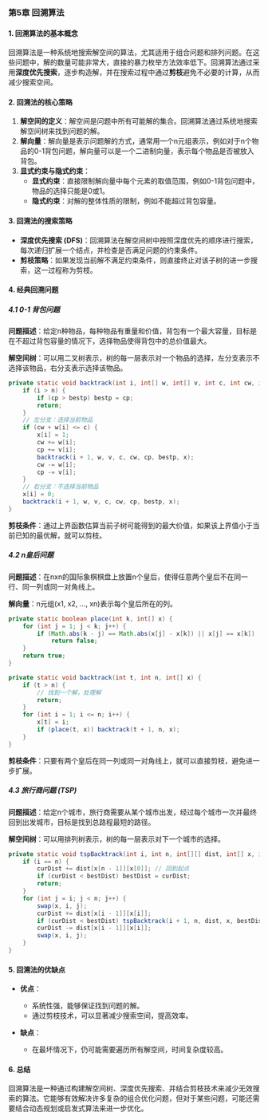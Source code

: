 ### 第5章 回溯算法

#### 1. 回溯算法的基本概念

回溯算法是一种系统地搜索解空间的算法，尤其适用于组合问题和排列问题。在这些问题中，解的数量可能非常大，直接的暴力枚举方法效率低下。回溯算法通过采用**深度优先搜索**，逐步构造解，并在搜索过程中通过**剪枝**避免不必要的计算，从而减少搜索空间。

#### 2. 回溯法的核心策略

1. **解空间的定义**：解空间是问题中所有可能解的集合。回溯算法通过系统地搜索解空间树来找到问题的解。
2. **解向量**：解向量是表示问题解的方式，通常用一个n元组表示，例如对于n个物品的0-1背包问题，解向量可以是一个二进制向量，表示每个物品是否被放入背包。
3. **显式约束与隐式约束**：
   - **显式约束**：直接限制解向量中每个元素的取值范围，例如0-1背包问题中，物品的选择只能是0或1。
   - **隐式约束**：对解的整体性质的限制，例如不能超过背包容量。

#### 3. 回溯法的搜索策略

- **深度优先搜索 (DFS)**：回溯算法在解空间树中按照深度优先的顺序进行搜索，每次递归扩展一个结点，并检查是否满足问题的约束条件。
- **剪枝策略**：如果发现当前解不满足约束条件，则直接终止对该子树的进一步搜索，这一过程称为剪枝。

#### 4. 经典回溯问题

##### 4.1 0-1 背包问题

**问题描述**：给定n种物品，每种物品有重量和价值，背包有一个最大容量，目标是在不超过背包容量的情况下，选择物品使得背包中的总价值最大。

**解空间树**：可以用二叉树表示，树的每一层表示对一个物品的选择，左分支表示不选择该物品，右分支表示选择该物品。

```java
private static void backtrack(int i, int[] w, int[] v, int c, int cw, int cp, int bestp, int[] x) {
    if (i > n) {
        if (cp > bestp) bestp = cp;
        return;
    }
    // 左分支：选择当前物品
    if (cw + w[i] <= c) {
        x[i] = 1;
        cw += w[i];
        cp += v[i];
        backtrack(i + 1, w, v, c, cw, cp, bestp, x);
        cw -= w[i];
        cp -= v[i];
    }
    // 右分支：不选择当前物品
    x[i] = 0;
    backtrack(i + 1, w, v, c, cw, cp, bestp, x);
}
```

**剪枝条件**：通过上界函数估算当前子树可能得到的最大价值，如果该上界值小于当前已知的最优解，就可以剪枝。

##### 4.2 n皇后问题

**问题描述**：在nxn的国际象棋棋盘上放置n个皇后，使得任意两个皇后不在同一行、同一列或同一对角线上。

**解向量**：n元组(x1, x2, ..., xn)表示每个皇后所在的列。

```java
private static boolean place(int k, int[] x) {
    for (int j = 1; j < k; j++) {
        if (Math.abs(k - j) == Math.abs(x[j] - x[k]) || x[j] == x[k])
            return false;
    }
    return true;
}

private static void backtrack(int t, int n, int[] x) {
    if (t > n) {
        // 找到一个解，处理解
        return;
    }
    for (int i = 1; i <= n; i++) {
        x[t] = i;
        if (place(t, x)) backtrack(t + 1, n, x);
    }
}
```

**剪枝条件**：只要有两个皇后在同一列或同一对角线上，就可以直接剪枝，避免进一步扩展。

##### 4.3 旅行商问题 (TSP)

**问题描述**：给定n个城市，旅行商需要从某个城市出发，经过每个城市一次并最终回到出发城市，目标是找到总路程最短的路径。

**解空间树**：可以用排列树表示，树的每一层表示对下一个城市的选择。

```java
private static void tspBacktrack(int i, int n, int[][] dist, int[] x, int bestDist, int curDist) {
    if (i == n) {
        curDist += dist[x[n - 1]][x[0]]; // 回到起点
        if (curDist < bestDist) bestDist = curDist;
        return;
    }
    for (int j = i; j < n; j++) {
        swap(x, i, j);
        curDist += dist[x[i - 1]][x[i]];
        if (curDist < bestDist) tspBacktrack(i + 1, n, dist, x, bestDist, curDist);
        curDist -= dist[x[i - 1]][x[i]];
        swap(x, i, j);
    }
}
```

#### 5. 回溯法的优缺点

- **优点**：
  - 系统性强，能够保证找到问题的解。
  - 通过剪枝技术，可以显著减少搜索空间，提高效率。
  
- **缺点**：
  - 在最坏情况下，仍可能需要遍历所有解空间，时间复杂度较高。

#### 6. 总结

回溯算法是一种通过构建解空间树、深度优先搜索、并结合剪枝技术来减少无效搜索的算法。它能够有效解决许多复杂的组合优化问题，但对于某些问题，可能还需要结合动态规划或启发式算法来进一步优化。